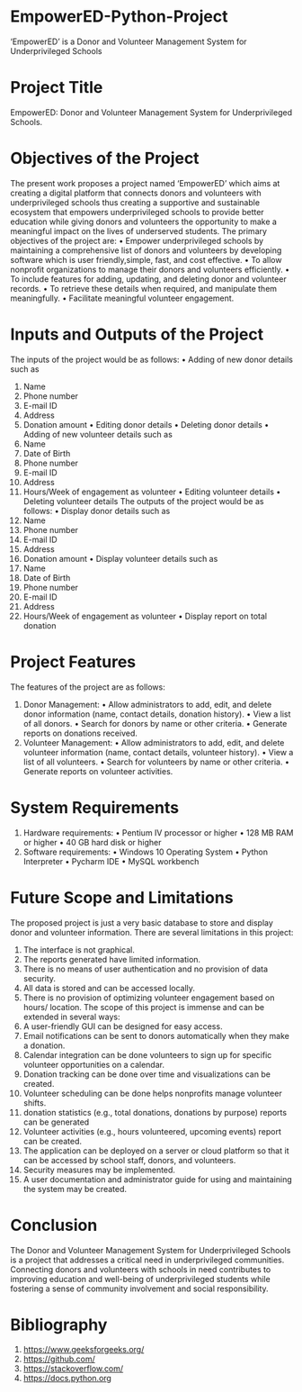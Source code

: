 # EmpowerED-Python-Project
‘EmpowerED’ is a Donor and Volunteer Management System  for Underprivileged Schools
# Project Title 
EmpowerED: Donor and Volunteer Management System for Underprivileged Schools.
# Objectives of the Project
The present work proposes a project named ‘EmpowerED’ which aims at creating a digital 
platform that connects donors and volunteers with underprivileged schools thus creating a 
supportive and sustainable ecosystem that empowers underprivileged schools to provide 
better education while giving donors and volunteers the opportunity to make a meaningful 
impact on the lives of underserved students. 
The primary objectives of the project are:
• Empower underprivileged schools by maintaining a comprehensive list of donors and 
volunteers by developing software which is user friendly,simple, fast, and cost effective.
• To allow nonprofit organizations to manage their donors and volunteers efficiently. 
• To include features for adding, updating, and deleting donor and volunteer records.
• To retrieve these details when required, and manipulate them meaningfully.
• Facilitate meaningful volunteer engagement.
# Inputs and Outputs of the Project
The inputs of the project would be as follows:
• Adding of new donor details such as 
  1. Name
  2. Phone number
  3. E-mail ID
  4. Address
  5. Donation amount
• Editing donor details
• Deleting donor details
• Adding of new volunteer details such as 
  1. Name
  2. Date of Birth
  3. Phone number
  4. E-mail ID
  5. Address
  6. Hours/Week of engagement as volunteer
• Editing volunteer details
• Deleting volunteer details
The outputs of the project would be as follows:
• Display donor details such as 
  1. Name
  2. Phone number
  3. E-mail ID
  4. Address
  5. Donation amount
• Display volunteer details such as 
  1. Name
  2. Date of Birth
  3. Phone number
  4. E-mail ID
  5. Address
  6. Hours/Week of engagement as volunteer
• Display report on total donation
# Project Features
The features of the project are as follows:
1. Donor Management:
  • Allow administrators to add, edit, and delete donor information (name, contact details, 
  donation history).
  • View a list of all donors.
  • Search for donors by name or other criteria.
  • Generate reports on donations received. 
2. Volunteer Management:
  • Allow administrators to add, edit, and delete volunteer information (name, contact 
  details, volunteer history).
  • View a list of all volunteers.
  • Search for volunteers by name or other criteria.
  • Generate reports on volunteer activities.
# System Requirements
1. Hardware requirements:
  • Pentium IV processor or higher
  • 128 MB RAM or higher
  • 40 GB hard disk or higher
2. Software requirements:
  • Windows 10 Operating System
  • Python Interpreter
  • Pycharm IDE
  • MySQL workbench
# Future Scope and Limitations
The proposed project is just a very basic database to store and display donor and volunteer 
information. There are several limitations in this project:
1. The interface is not graphical.
2. The reports generated have limited information.
3. There is no means of user authentication and no provision of data security.
4. All data is stored and can be accessed locally.
5. There is no provision of optimizing volunteer engagement based on hours/ location.
The scope of this project is immense and can be extended in several ways:
1. A user-friendly GUI can be designed for easy access. 
2. Email notifications can be sent to donors automatically when they make a donation.
3. Calendar integration can be done volunteers to sign up for specific volunteer 
opportunities on a calendar.
4. Donation tracking can be done over time and visualizations can be created.
5. Volunteer scheduling can be done helps nonprofits manage volunteer shifts.
6. donation statistics (e.g., total donations, donations by purpose) reports can be 
generated
7. Volunteer activities (e.g., hours volunteered, upcoming events) report can be created.
8. The application can be deployed on a server or cloud platform so that it can be 
accessed by school staff, donors, and volunteers.
9. Security measures may be implemented.
10. A user documentation and administrator guide for using and maintaining the system
may be created.
# Conclusion
The Donor and Volunteer Management System for Underprivileged Schools is a project that 
addresses a critical need in underprivileged communities. Connecting donors and volunteers 
with schools in need contributes to improving education and well-being of underprivileged 
students while fostering a sense of community involvement and social responsibility.
# Bibliography
1. https://www.geeksforgeeks.org/
2. https://github.com/
3. https://stackoverflow.com/
4. https://docs.python.org
